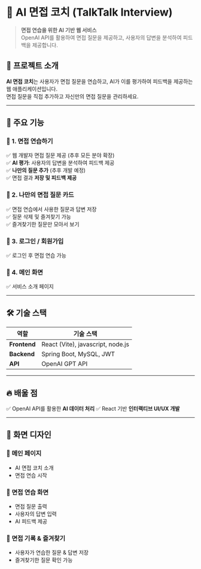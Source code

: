 # 🎤 AI 면접 코치 (TalkTalk Interview)

> **면접 연습을 위한 AI 기반 웹 서비스**  
> OpenAI API를 활용하여 면접 질문을 제공하고, 사용자의 답변을 분석하여 피드백을 제공합니다.

## 🚀 **프로젝트 소개**
**AI 면접 코치**는 사용자가 면접 질문을 연습하고, AI가 이를 평가하여 피드백을 제공하는 웹 애플리케이션입니다.  
면접 질문을 직접 추가하고 자신만의 면접 질문을 관리하세요.

---

## 🎯 **주요 기능**
### 🔹 1. **면접 연습하기**
✅ 웹 개발자 면접 질문 제공 (추후 모든 분야 확장)    
✅ **AI 평가**: 사용자의 답변을 분석하여 피드백 제공  
✅ **나만의 질문 추가** (추후 개발 예정)   
✅ 면접 결과 **저장 및 피드백 제공**   

### 🔹 2. **나만의 면접 질문 카드**
✅ 면접 연습에서 사용한 질문과 답변 저장  
✅ 질문 삭제 및 즐겨찾기 가능  
✅ 즐겨찾기한 질문만 모아서 보기  

### 🔹 3. **로그인 / 회원가입**
✅ 로그인 후 면접 연습 가능

### 🔹 4. **메인 화면**
✅ 서비스 소개 페이지

---

## 🛠 **기술 스택**
| 역할          | 기술 스택 |
|--------------|-----------------|
| **Frontend** | React (Vite), javascript, node.js |
| **Backend**  | Spring Boot, MySQL, JWT |
| **API**      | OpenAI GPT API |

---

## 🔥 **배울 점**
✅ OpenAI API를 활용한 **AI 데이터 처리**
✅ React 기반 **인터랙티브 UI/UX 개발**  

---


## 📸 **화면 디자인**
### 🎯 **메인 페이지**
- AI 면접 코치 소개  
- 면접 연습 시작  

### 🎯 **면접 연습 화면**
- 면접 질문 출력  
- 사용자의 답변 입력  
- AI 피드백 제공  

### 🎯 **면접 기록 & 즐겨찾기**
- 사용자가 연습한 질문 & 답변 저장  
- 즐겨찾기한 질문 확인 가능

